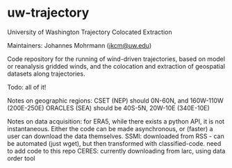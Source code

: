 # uw-trajectory
University of Washington Trajectory Colocated Extraction

Maintainers:
Johannes Mohrmann (jkcm@uw.edu)

Code repository for the running of wind-driven trajectories, based on model or reanalysis gridded winds, and the colocation and extraction of geospatial datasets along trajectories. 

Todo: all of it!







Notes on geographic regions:
CSET (NEP) should 0N-60N, and 160W-110W (200E-250E)
ORACLES (SEA) should be 40S-5N, 20W-10E (340E-10E)

Notes on data acquisition:
for ERA5, while there exists a python API, it is not instantaneous. Either the code can be made asynchronous, or (faster) a user can download the data themselves.
SSMI: downloaded from RSS - can be automated (just wget), but then transformed with classified-code. need to add code to this repo
CERES: currently downloading from larc, using data order tool